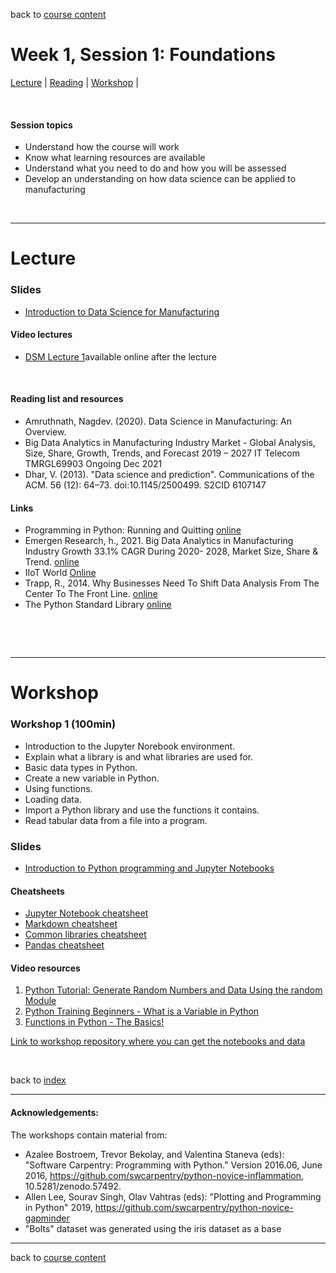 back to [course content](index#course_organisation)


# Week 1, Session 1: Foundations

[Lecture](#lecture) | [Reading](#reading) | [Workshop](#workshop) | 
<p><br /></p>

#### Session topics

* Understand how the course will work
* Know what learning resources are available 
* Understand what you need to do and how you will be assessed
* Develop an understanding on how data science can be applied to manufacturing 

<p>&nbsp;</p>

***

# Lecture 

### Slides
* [Introduction to Data Science for Manufacturing](files/Data_Science_in_Manufacturing-Week_1.pdf)  

#### Video lectures
* [DSM Lecture 1](......................)available online after the lecture

<br />

  
<a name = "reading"></a>

#### Reading list and resources 


* Amruthnath, Nagdev. (2020). Data Science in Manufacturing: An Overview.
* Big Data Analytics in Manufacturing Industry Market - Global Analysis, Size, Share, Growth, Trends, and Forecast 2019 – 2027 IT Telecom TMRGL69903 Ongoing Dec 2021 
* Dhar, V. (2013). "Data science and prediction". Communications of the ACM. 56 (12): 64–73. doi:10.1145/2500499. S2CID 6107147


#### Links

* Programming in Python: Running and Quitting [online](http://swcarpentry.github.io/python-novice-gapminder/01-run-quit/index.html)
* Emergen Research, h., 2021. Big Data Analytics in Manufacturing Industry Growth 33.1% CAGR During 2020- 2028, Market Size, Share & Trend. [online](<https://www.emergenresearch.com/industry-report/big-data-analytics-in-manufacturing-market>)
* IIoT World [Online](https://iiot-world.com/connected-industry/what-data-science-actually-means-to-manufacturing/) 
* Trapp, R., 2014. Why Businesses Need To Shift Data Analysis From The Center To The Front Line. [online](https://www.forbes.com/sites/rogertrapp/2014/09/29/why-businesses-need-to-shift-data-analysis-from-the-centre-to-the-front-line/?sh=6c533314773c)
* The Python Standard Library [online](https://docs.python.org/3/library/index.html) 


<p>&nbsp;</p>

<p>&nbsp;</p>


***

# Workshop

<a name = "workshop"></a>

### Workshop 1  (100min)

* Introduction to the Jupyter Norebook environment.
* Explain what a library is and what libraries are used for.
* Basic data types in Python.
* Create a new variable in Python.
* Using functions.
* Loading data.
* Import a Python library and use the functions it contains.
* Read tabular data from a file into a program.

### Slides
* [Introduction to Python programming and Jupyter Notebooks](files/Workshop-Week_1.pdf)  

#### Cheatsheets

* [Jupyter Notebook cheatsheet](https://www.datacamp.com/community/blog/jupyter-notebook-cheat-sheet)
* [Markdown cheatsheet](https://www.markdownguide.org/cheat-sheet/)
* [Common libraries cheatsheet](https://www.python-graph-gallery.com/cheat-sheets/)
* [Pandas cheatsheet](https://pandas.pydata.org/Pandas_Cheat_Sheet.pdf)

#### Video resources

1. [Python Tutorial: Generate Random Numbers and Data Using the random Module](https://www.youtube.com/watch?v=KzqSDvzOFNA)
2. [Python Training Beginners - What is a Variable in Python](https://www.youtube.com/watch?v=T9un17BU3Z8)
3. [Functions in Python - The Basics!](https://www.youtube.com/watch?v=K7ITBnN6FSg&list=PLtb2Lf-cJ_AWhtJE6Rb5oWf02RC2qVU-J&index=31)


[Link to workshop repository where you can get the notebooks and data](https://github.com/dsmanufacturing/Workshops/tree/main/Week_1)
<p>&nbsp;</p>


back to [index](index#course_organisation)

***
  

#### Acknowledgements:

The workshops contain material from:
* Azalee Bostroem, Trevor Bekolay, and Valentina Staneva (eds):
"Software Carpentry: Programming with Python."  Version 2016.06, June
2016, https://github.com/swcarpentry/python-novice-inflammation,
10.5281/zenodo.57492.
* Allen Lee, Sourav Singh, Olav Vahtras (eds): 
"Plotting and Programming in Python" 2019,
 https://github.com/swcarpentry/python-novice-gapminder
* "Bolts" dataset was generated using the iris dataset as a base

***

back to [course content](index#course_organisation)
